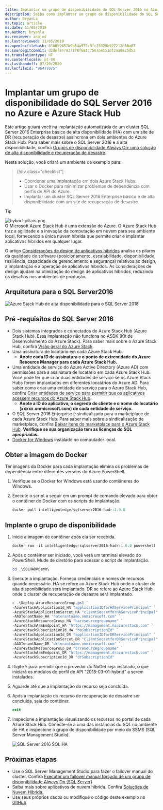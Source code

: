 ```yaml
---
title: Implantar um grupo de disponibilidade do SQL Server 2016 no Azure e Azure Stack Hub
description: Saiba como implantar um grupo de disponibilidade do SQL Server 2016 no Azure e Azure Stack Hub.
author: BryanLa
ms.topic: article
ms.date: 11/05/2019
ms.author: bryanla
ms.reviewer: anajod
ms.lastreviewed: 11/05/2019
ms.openlocfilehash: 85b859457b9b54a973c5fc23329b927212b60a07
ms.sourcegitcommit: d2def847937178f68177507be151df2aa8e25d53
ms.translationtype: HT
ms.contentlocale: pt-BR
ms.lasthandoff: 07/20/2020
ms.locfileid: "86477075"
---
```

# <a name="deploy-a-sql-server-2016-availability-group-to-azure-and-azure-stack-hub"></a>Implantar um grupo de disponibilidade do SQL Server 2016 no Azure e Azure Stack Hub

Este artigo guiará você na implantação automatizada de um cluster SQL Server 2016 Enterprise básico de alta disponibilidade (HA) com um site de DR (recuperação de desastre) assíncrona em dois ambientes do Azure Stack Hub. Para saber mais sobre o SQL Server 2016 e a alta disponibilidade, confira [Grupos de disponibilidade Always On: uma solução de alta disponibilidade e recuperação de desastre](/sql/database-engine/availability-groups/windows/always-on-availability-groups-sql-server?view=sql-server-2016).

Nesta solução, você criará um ambiente de exemplo para:

> [!div class="checklist"]
> - Coordenar uma implantação em dois Azure Stack Hubs.
> - Usar o Docker para minimizar problemas de dependência com perfis de API do Azure.
> - Implantar um cluster SQL Server 2016 Enterprise básico e de alta disponibilidade com um site de recuperação de desastre.

> [!Tip]  
> ![hybrid-pillars.png](./media/solution-deployment-guide-cross-cloud-scaling/hybrid-pillars.png)  
> O Microsoft Azure Stack Hub é uma extensão do Azure. O Azure Stack Hub traz a agilidade e a inovação da computação em nuvem para seu ambiente local, fornecendo a única nuvem híbrida que permite criar e implantar aplicativos híbridos em qualquer lugar.  
> 
> O artigo [Considerações de design de aplicativos híbridos](overview-app-design-considerations.md) analisa os pilares da qualidade de software (posicionamento, escalabilidade, disponibilidade, resiliência, capacidade de gerenciamento e segurança) relativos ao design, à implantação e à operação de aplicativos híbridos. As considerações de design ajudam na otimização do design de aplicativos híbridos, reduzindo os desafios nos ambientes de produção.

## <a name="architecture-for-sql-server-2016"></a>Arquitetura para o SQL Server2016

![Azure Stack Hub de alta disponibilidade para o SQL Server 2016](media/solution-deployment-guide-sql-ha/image1.png)

## <a name="prerequisites-for-sql-server-2016"></a>Pré -requisitos do SQL Server 2016

- Dois sistemas integrados e conectados do Azure Stack Hub (Azure Stack Hub). Essa implantação não funciona no ASDK (Kit de Desenvolvimento do Azure Stack). Para saber mais sobre o Azure Stack Hub, confira [Visão geral do Azure Stack](https://azure.microsoft.com/overview/azure-stack/).
- Uma assinatura de locatário em cada Azure Stack Hub.
  - **Anote cada ID de assinatura e o ponto de extremidade do Azure Resource Manager para cada Azure Stack Hub.**
- Uma entidade de serviço do Azure Active Directory (Azure AD) com permissões para a assinatura de locatário em cada Azure Stack Hub. Você pode ter que criar duas entidades de serviço se os Azure Stack Hubs forem implantados em diferentes locatários do Azure AD. Para saber como criar uma entidade de serviço para o Azure Stack Hub, confira [Criar entidades de serviço para permitir que os aplicativos acessem recursos do Azure Stack Hub](/azure-stack/user/azure-stack-create-service-principals).
  - **Anote a ID do aplicativo, o segredo do cliente e o nome do locatário (xxxxx.onmicrosoft.com) de cada entidade de serviço.**
- O SQL Server 2016 Enterprise é sindicalizado para o marketplace de cada Azure Stack Hub. Para saber mais sobre a sindicalização de marketplace, confira [Baixar itens do marketplace para o Azure Stack Hub](/azure-stack/operator/azure-stack-download-azure-marketplace-item).
    **Verifique se sua organização tem as licenças do SQL apropriadas.**
- [Docker for Windows](https://docs.docker.com/docker-for-windows/) instalado no computador local.

## <a name="get-the-docker-image"></a>Obter a imagem do Docker

Ter imagens do Docker para cada implantação elimina os problemas de dependência entre diferentes versões do Azure PowerShell.

1. Verifique se o Docker for Windows está usando contêineres do Windows.
2. Execute o script a seguir em um prompt de comando elevado para obter o contêiner do Docker com os scripts de implantação.

    ```powershell  
    docker pull intelligentedge/sqlserver2016-hadr:1.0.0
    ```

## <a name="deploy-the-availability-group"></a>Implante o grupo de disponibilidade

1. Inicie a imagem de contêiner após ela ser recebida.

      ```powershell  
      docker run -it intelligentedge/sqlserver2016-hadr:1.0.0 powershell
      ```

2. Após o contêiner ser iniciado, você verá um terminal elevado do PowerShell. Mude de diretório para acessar o script de implantação.

      ```powershell  
      cd .\SQLHADRDemo\
      ```

3. Execute a implantação. Forneça credenciais e nomes de recursos quando necessário. HA se refere ao Azure Stack Hub onde o cluster de alta disponibilidade será implantado. DR se refere ao Azure Stack Hub onde o cluster de recuperação de desastre será implantado.

      ```powershell
      > .\Deploy-AzureResourceGroup.ps1 `
      -AzureStackApplicationId_HA "applicationIDforHAServicePrincipal" `
      -AzureStackApplicationSercet_HA "clientSecretforHAServicePrincipal" `
      -AADTenantName_HA "hatenantname.onmicrosoft.com" `
      -AzureStackResourceGroup_HA "haresourcegroupname" `
      -AzureStackArmEndpoint_HA "https://management.haazurestack.com" `
      -AzureStackSubscriptionId_HA "haSubscriptionId" `
      -AzureStackApplicationId_DR "applicationIDforDRServicePrincipal" `
      -AzureStackApplicationSercet_DR "ClientSecretforDRServicePrincipal" `
      -AADTenantName_DR "drtenantname.onmicrosoft.com" `
      -AzureStackResourceGroup_DR "drresourcegroupname" `
      -AzureStackArmEndpoint_DR "https://management.drazurestack.com" `
      -AzureStackSubscriptionId_DR "drSubscriptionId"
      ```

4. Digite `Y` para permitir que o provedor do NuGet seja instalado, o que iniciará os módulos do perfil de API "2018-03-01-hybrid" a serem instalados.

5. Aguarde até que a implantação do recurso seja concluída.

6. Após a implantação do recurso de recuperação de desastre ser concluída, saia do contêiner.

      ```powershell
      exit
      ```

7. Inspecione a implantação visualizando os recursos no portal de cada Azure Stack Hub. Conecte-se a uma das instâncias do SQL no ambiente de HA e inspecione o grupo de disponibilidade por meio do SSMS (SQL Server Management Studio).

    ![SQL Server 2016 SQL HA](media/solution-deployment-guide-sql-ha/image2.png)

## <a name="next-steps"></a>Próximas etapas

- Use o SQL Server Management Studio para fazer o failover manual do cluster. Confira [Executar um failover manual forçado de um grupo de disponibilidade Always On (SQL Server)](/sql/database-engine/availability-groups/windows/perform-a-forced-manual-failover-of-an-availability-group-sql-server?view=sql-server-2017)
- Saiba mais sobre aplicativos de nuvem híbrida. Confira [Soluções de Nuvem Híbrida.](https://aka.ms/azsdevtutorials)
- Use seus próprios dados ou modifique o código deste exemplo no [GitHub](https://github.com/Azure-Samples/azure-intelligent-edge-patterns).

